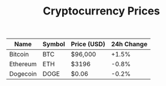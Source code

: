<!DOCTYPE html>
<html>
<head>
  <title>Cryptocurrency Prices</title>
  <link rel="stylesheet" href="style.css"> 
</head>
<body>

  <header>
    <h1>Cryptocurrency Prices</h1>
  </header>

  <section class="container">
    <table>
      <thead>
        <tr>
          <th>Name</th>
          <th>Symbol</th>
          <th>Price (USD)</th>
          <th>24h Change</th>
        </tr>
      </thead>
      <tbody>
        <tr>
          <td>Bitcoin</td>
          <td>BTC</td>
          <td><span class="price">$96,000</span></td> 
          <td><span class="price">+1.5%</span></td>
        </tr>
        <tr>
          <td>Ethereum</td>
          <td>ETH</td>
          <td><span class="price">$3196</span></td>
          <td><span class="price-down">-0.8%</span></td>
        </tr>
        <tr>
          <td>Dogecoin</td>
          <td>DOGE</td>
          <td><span class="price">$0.06</span></td>
          <td><span class="price">-0.2%</span></td>
        </tr>
      </tbody>
    </table>
  </section>

</body>
</html>
